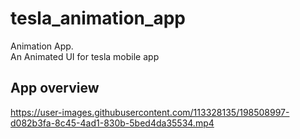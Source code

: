 # tesla_animation_app

Animation App.\
An Animated UI for tesla mobile app

## App overview



https://user-images.githubusercontent.com/113328135/198508997-d082b3fa-8c45-4ad1-830b-5bed4da35534.mp4


